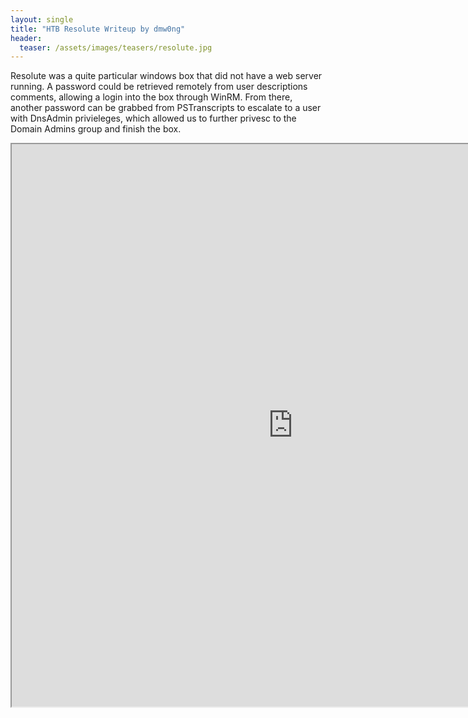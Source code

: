 ```yaml
---
layout: single
title: "HTB Resolute Writeup by dmw0ng"
header:
  teaser: /assets/images/teasers/resolute.jpg
---
```


Resolute was a quite particular windows box that did not have a web server running. A password could be retrieved remotely from user descriptions comments, allowing a login into the box through WinRM. From there, another password can be grabbed from PSTranscripts to escalate to a user with DnsAdmin privieleges, which allowed us to further privesc to the Domain Admins group and finish the box.

<iframe height="900" src="https://drive.google.com/viewerng/viewer?embedded=true&amp;url=https://birdsarentrealctf.dev/content/dmw0ng/resolute/Hack_the_Box_-_Resolute.pdf" width="900"></iframe>
